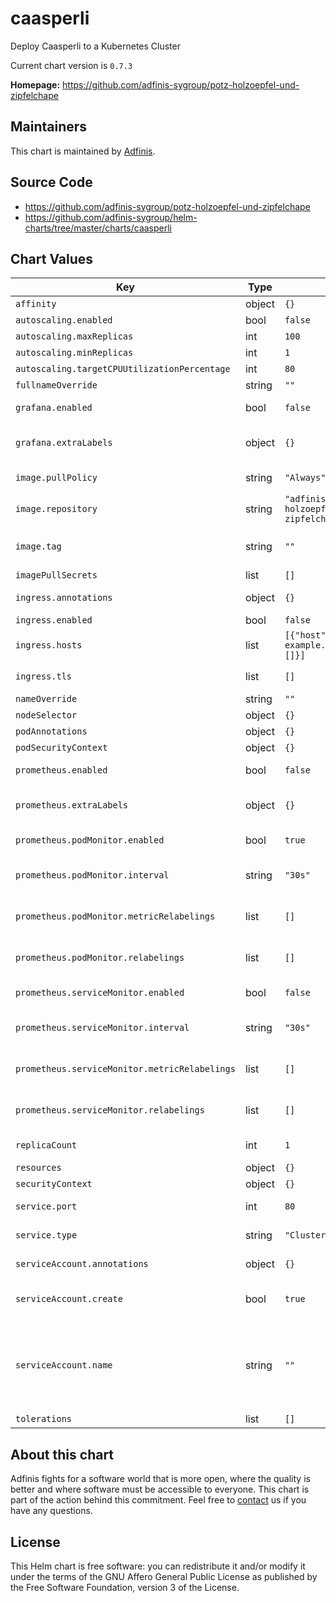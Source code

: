 caasperli
=========
Deploy Caasperli to a Kubernetes Cluster

Current chart version is `0.7.3`


**Homepage:** <https://github.com/adfinis-sygroup/potz-holzoepfel-und-zipfelchape>


## Maintainers
This chart is maintained by [Adfinis](https://adfinis.com/?pk_campaign=github&pk_kwd=helm-charts).


## Source Code

* <https://github.com/adfinis-sygroup/potz-holzoepfel-und-zipfelchape>
* <https://github.com/adfinis-sygroup/helm-charts/tree/master/charts/caasperli>


## Chart Values


| Key | Type | Default | Description |
|-----|------|---------|-------------|
| `affinity` | object | `{}` |  |
| `autoscaling.enabled` | bool | `false` |  |
| `autoscaling.maxReplicas` | int | `100` |  |
| `autoscaling.minReplicas` | int | `1` |  |
| `autoscaling.targetCPUUtilizationPercentage` | int | `80` |  |
| `fullnameOverride` | string | `""` |  |
| `grafana.enabled` | bool | `false` | Enable Grafana Dashboards |
| `grafana.extraLabels` | object | `{}` | Labels to add to all Grafana integration resources |
| `image.pullPolicy` | string | `"Always"` | When to pull the container image |
| `image.repository` | string | `"adfinissygroup/potz-holzoepfel-und-zipfelchape"` | Container image to deploy |
| `image.tag` | string | `""` | Overrides the image tag whose default is the chart version. |
| `imagePullSecrets` | list | `[]` |  |
| `ingress.annotations` | object | `{}` | Annotations to add to the ingress resource |
| `ingress.enabled` | bool | `false` | Enable ingress |
| `ingress.hosts` | list | `[{"host":"chart-example.local","paths":[]}]` | List of hosts to expose via ingress |
| `ingress.tls` | list | `[]` | TLS configuration for ingress |
| `nameOverride` | string | `""` |  |
| `nodeSelector` | object | `{}` |  |
| `podAnnotations` | object | `{}` |  |
| `podSecurityContext` | object | `{}` | [PodSecurityContext](https://kubernetes.io/docs/reference/generated/kubernetes-api/v1.18/#podsecuritycontext-v1-core) |
| `prometheus.enabled` | bool | `false` | Enable Prometheus integration |
| `prometheus.extraLabels` | object | `{}` | Labels to add to all Prometheus integration resources |
| `prometheus.podMonitor.enabled` | bool | `true` | Enable creation of a PodMonitor CRD |
| `prometheus.podMonitor.interval` | string | `"30s"` | Interval at which metrics should be scraped |
| `prometheus.podMonitor.metricRelabelings` | list | `[]` | MetricRelabelConfigs to apply to samples before ingestion |
| `prometheus.podMonitor.relabelings` | list | `[]` | RelabelConfigs to apply to samples before scraping |
| `prometheus.serviceMonitor.enabled` | bool | `false` | Enable creation of a ServiceMonitor CRD |
| `prometheus.serviceMonitor.interval` | string | `"30s"` | Interval at which metrics should be scraped |
| `prometheus.serviceMonitor.metricRelabelings` | list | `[]` | MetricRelabelConfigs to apply to samples before ingestion |
| `prometheus.serviceMonitor.relabelings` | list | `[]` | RelabelConfigs to apply to samples before scraping |
| `replicaCount` | int | `1` | How many caasperlis to deploy |
| `resources` | object | `{}` |  |
| `securityContext` | object | `{}` | [SecurityContext](https://kubernetes.io/docs/reference/generated/kubernetes-api/v1.18/#securitycontext-v1-core) |
| `service.port` | int | `80` | Port the service will expose |
| `service.type` | string | `"ClusterIP"` | Type of the service to create |
| `serviceAccount.annotations` | object | `{}` | Annotations to add to the service account |
| `serviceAccount.create` | bool | `true` | Specifies whether a service account should be created |
| `serviceAccount.name` | string | `""` | The name of the service account to use. If not set and create is true, a name is generated using the fullname template |
| `tolerations` | list | `[]` |  |

## About this chart

Adfinis fights for a software world that is more open, where the quality is
better and where software must be accessible to everyone. This chart
is part of the action behind this commitment. Feel free to
[contact](https://adfinis.com/kontakt/?pk_campaign=github&pk_kwd=helm-charts)
us if you have any questions.

## License

This Helm chart is free software: you can redistribute it and/or modify it under the terms
of the GNU Affero General Public License as published by the Free Software Foundation,
version 3 of the License.
